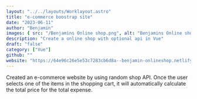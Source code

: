 ```yaml
---
layout: "../../layouts/Worklayout.astro"
title: "e-commerce boostrap site"
date: "2023-06-11"
author: "Benjamin"
images: { src: "/Benjamins Online shop.png", alt: "Benjamins Online shop" }
description: "Create a online shop with optional api in Vue"
draft: "false"
category: ["Vue"]
github: ""
website: "https://64e96c26e5e53c7283cb6d8a--benjamin-onlineshop.netlify.app/#/"
---
```


Created an e-commerce website by using random shop API. Once the user selects one of the items in the shopping cart, it will automatically calculate the total price for the total expense.
